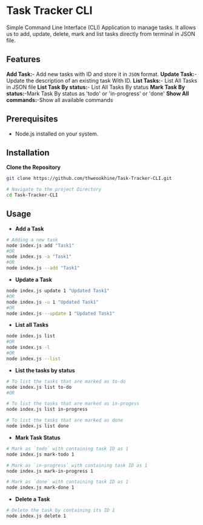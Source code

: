 # Task Tracker CLI

Simple Command Line Interface (CLI) Application to manage tasks. It allows us to add, update, delete, mark and list tasks directly from terminal in JSON file.

## Features

**Add Task:**- Add new tasks with ID and store it in `JSON` format.
**Update Task:**- Update the description of an existing task With ID.
**List Tasks:**- List All Tasks in JSON file
**List Task By status:**- List All Tasks By status
**Mark Task By status:**-Mark Task By status as 'todo' or 'in-progress' or 'done'
**Show All commands:**-Show all available commands

## Prerequisites

- Node.js installed on your system.

## Installation

**Clone the Repository**

```bash
git clone https://github.com/thweookhine/Task-Tracker-CLI.git

# Navigate to the project Directory
cd Task-Tracker-CLI
```

## Usage

- **Add a Task**

```bash
# Adding a new task
node index.js add "Task1"
#OR
node index.js -a "Task1"
#OR
node index.js --add "Task1"
```

- **Update a Task**

```bash
node index.js update 1 "Updated Task1"
#OR
node index.js -u 1 "Updated Task1"
#OR
node index.js --update 1 "Updated Task1"
```

- **List all Tasks**

```bash
node index.js list
#OR
node index.js -l
#OR
node index.js --list
```

- **List the tasks by status**

```bash
# To list the tasks that are marked as to-do
node index.js list to-do
#OR

# To list the tasks that are marked as in-progess
node index.js list in-progress

# To list the tasks that are marked as done
node index.js list done
```

- **Mark Task Status**

```bash
# Mark as `todo` with containing task ID as 1
node index.js mark-todo 1

# Mark as `in-progress` with containing task ID as 1
node index.js mark-in-progress 1

# Mark as `done` with containing task ID as 1
node index.js mark-done 1
```

- **Delete a Task**

```bash
# Delete the task by containing its ID 1
node index.js delete 1
```
